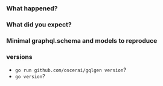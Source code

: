 ### What happened?

### What did you expect?

### Minimal graphql.schema and models to reproduce

### versions
 - `go run github.com/oscerai/gqlgen version`?
 - `go version`?
